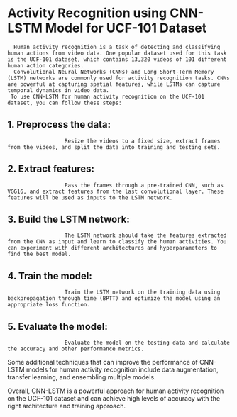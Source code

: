 # Activity Recognition using CNN-LSTM Model for UCF-101 Dataset

      Human activity recognition is a task of detecting and classifying human actions from video data. One popular dataset used for this task is the UCF-101 dataset, which contains 13,320 videos of 101 different human action categories.
      Convolutional Neural Networks (CNNs) and Long Short-Term Memory (LSTM) networks are commonly used for activity recognition tasks. CNNs are powerful at capturing spatial features, while LSTMs can capture temporal dynamics in video data.
     To use CNN-LSTM for human activity recognition on the UCF-101 dataset, you can follow these steps:

##          1. Preprocess the data:

                      Resize the videos to a fixed size, extract frames from the videos, and split the data into training and testing sets.
                      
##          2. Extract features: 

                      Pass the frames through a pre-trained CNN, such as VGG16, and extract features from the last convolutional layer. These features will be used as inputs to the LSTM network.
                      
##         3. Build the LSTM network: 

                      The LSTM network should take the features extracted from the CNN as input and learn to classify the human activities. You can experiment with different architectures and hyperparameters to find the best model.
                      
##          4. Train the model:

                      Train the LSTM network on the training data using backpropagation through time (BPTT) and optimize the model using an appropriate loss function.
                      
##          5. Evaluate the model:

                      Evaluate the model on the testing data and calculate the accuracy and other performance metrics.

Some additional techniques that can improve the performance of CNN-LSTM models for human activity recognition include data augmentation, transfer learning, and ensembling multiple models.

Overall, CNN-LSTM is a powerful approach for human activity recognition on the UCF-101 dataset and can achieve high levels of accuracy with the right architecture and training approach.
